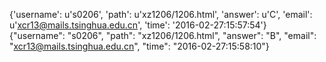{'username': u's0206', 'path': u'xz1206/1206.html', 'answer': u'C', 'email': u'xcr13@mails.tsinghua.edu.cn', 'time': '2016-02-27:15:57:54'}
{"username": "s0206", "path": "xz1206/1206.html", "answer": "B", "email": "xcr13@mails.tsinghua.edu.cn", "time": "2016-02-27:15:58:10"}
